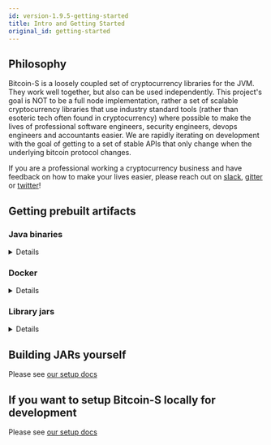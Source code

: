 ```yaml
---
id: version-1.9.5-getting-started
title: Intro and Getting Started
original_id: getting-started
---
```


## Philosophy

Bitcoin-S is a loosely coupled set of cryptocurrency libraries for the JVM. They work well together, but also can be used
independently. This project's goal is NOT to be a full node implementation, rather a set of scalable cryptocurrency libraries
that use industry standard tools (rather than esoteric tech often found in cryptocurrency) where possible to make the lives of professional
software engineers, security engineers, devops engineers and accountants easier.
We are rapidly iterating on development with the goal of getting to a set of stable APIs that only change when the underlying bitcoin protocol changes.

If you are a professional working a cryptocurrency business and
have feedback on how to make your lives easier, please reach out on [slack](https://join.slack.com/t/suredbits/shared_invite/zt-eavycu0x-WQL7XOakzQo8tAy7jHHZUw),
[gitter](https://gitter.im/bitcoin-s-core/) or [twitter](https://twitter.com/Chris_Stewart_5/)!

## Getting prebuilt artifacts

### Java binaries

<details>

#### Latest release

Please see the release page on github, you can find it [here](https://github.com/bitcoin-s/bitcoin-s/releases)

#### Master builds

We build installers for mac, linux and windows everytime a PR is merged to master.

You can find the latest builds at this link: 

https://github.com/bitcoin-s/bitcoin-s/actions/workflows/release.yml

Here is what the installers look like

![installers](/img/doc-imgs/github-artifacts.png)

</details>

### Docker

<details>
We publish docker images to docker hub on every PR merge and tag on github.
You can obtain the images for both the app server and oracle server on these
docker hub repos

[bitcoin-s-server docker hub repo](https://hub.docker.com/r/bitcoinscala/bitcoin-s-server/tags?page=1&ordering=last_updated)

[bitcoin-s-oracle-server docker hub repo](https://hub.docker.com/r/bitcoinscala/bitcoin-s-oracle-server/tags?page=1&ordering=last_updated)
</details>

### Library jars

<details>
Add this to your `build.sbt`:

```scala


libraryDependencies += "org.bitcoin-s" %% "bitcoin-s-bitcoind-rpc" % "1.9.4"

libraryDependencies += "org.bitcoin-s" %% "bitcoin-s-core" % "1.9.4"

libraryDependencies += "org.bitcoin-s" %% "bitcoin-s-chain" % "1.9.4"

libraryDependencies += "org.bitcoin-s" %% "bitcoin-s-dlc-oracle" % "1.9.4"

libraryDependencies += "org.bitcoin-s" %% "bitcoin-s-eclair-rpc" % "1.9.4"

libraryDependencies += "org.bitcoin-s" %% "bitcoin-s-fee-provider" % "1.9.4"

libraryDependencies += "org.bitcoin-s" %% "bitcoin-s-key-manager" % "1.9.4"

libraryDependencies += "org.bitcoin-s" %% "bitcoin-s-lnd-rpc" % "1.9.4"

libraryDependencies += "org.bitcoin-s" %% "bitcoin-s-node" % "1.9.4"

libraryDependencies += "org.bitcoin-s" %% "bitcoin-s-oracle-explorer-client" % "1.9.4"

libraryDependencies += "org.bitcoin-s" % "bitcoin-s-secp256k1jni" % "1.9.4"

libraryDependencies += "org.bitcoin-s" %% "bitcoin-s-testkit-core" % "1.9.4"

libraryDependencies += "org.bitcoin-s" %% "bitcoin-s-testkit" % "1.9.4"

libraryDependencies += "org.bitcoin-s" %% "bitcoin-s-wallet" % "1.9.4"

libraryDependencies += "org.bitcoin-s" %% "bitcoin-s-zmq" % "1.9.4"

```


### Nightly builds

You can also run on the bleeding edge of Bitcoin-S, by
adding a snapshot build to your `build.sbt`. The most
recent snapshot published is `1.9.4-41-6d0c7689-20221003-0941-SNAPSHOT`.



To fetch snapshots, you will need to add the correct
resolver in your `build.sbt`:

```sbt
resolvers += Resolver.sonatypeRepo("snapshots")
```

The official maven repo for releases is

https://repo1.maven.org/maven2/org/bitcoin-s/

The repo for snapshots, which are published after everytime something is merged to master:

https://oss.sonatype.org/content/repositories/snapshots/org/bitcoin-s/

</details>

## Building JARs yourself

Please see [our setup docs](getting-setup.md)

## If you want to setup Bitcoin-S locally for development

Please see [our setup docs](getting-setup.md)
